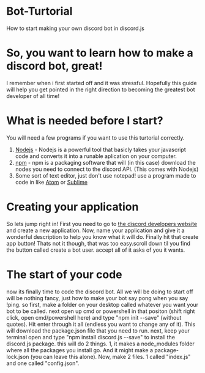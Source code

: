 # Bot-Turtorial
How to start making your own discord bot in discord.js  
  
  
  # So, you want to learn how to make a discord bot, great!
  I remember when i first started off and it was stressful. Hopefully this guide will help you get pointed in the right direction to becoming the greatest bot developer of all time! 
     
  #  What is needed before I start?
You will need a few programs if you want to use this turtorial correctly.
  
  1. [Nodejs](http://link.url/) - Nodejs is a powerful tool that basicly takes your javascript code and converts it into a runable aplication on your computer.
  2. [npm](http://link.url/) - npm is a packaging software that will (in this case) download the nodes you need to connect to the discord API. (This comes with Nodejs)
 3. Some sort of text editor, just don't use notepad! use a program made to code in like [Atom](http://link.url/) or [Sublime](http://link.url/)
  
  # Creating your application
    
   So lets jump right in! First you need to go to [the discord developers website](https://discordapp.com/developers/applications/me) and create a new application. Now, name your application and give it a wonderful description to help you know what it will do. Finally hit that create app button! Thats not it though, that was too easy.scroll down til you find the button called create a bot user. accept all of it asks of you it wants.  
    
  # The start of your code
  now its finally time to code the discord bot. All we will be doing to start off will be nothing fancy, just how to make your bot say pong when you say !ping. so first, make a folder on your desktop called whatever you want your bot to be called. next open up cmd or powershell in that positon (shift right click, open cmd/powershell here) and type "npm init --save" (without quotes). Hit enter through it all (endless you want to change any of it). This will download the package.json file that you need to run. next, keep your terminal open and type "npm install discord.js --save" to install the discord.js package. this will do 2 things. 1,  it makes a node_modules folder where all the packages you install go. And it might make a package-lock.json (you can leave this alone). Now, make 2 files. 1 called "index.js" and one called "config.json".
